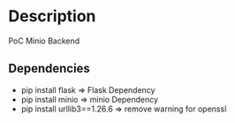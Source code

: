 # Description
PoC Minio Backend

## Dependencies
- pip install flask  => Flask Dependency
- pip install minio  => minio Dependency
- pip install urllib3==1.26.6 => remove warning for openssl